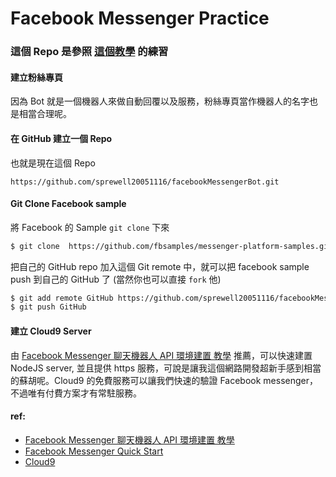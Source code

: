 # Facebook Messenger Practice
### 這個 Repo 是參照 [這個教學](http://animabeautifullife.blogspot.com/2016/06/facebook-messenger-api.html) 的練習
#### 建立粉絲專頁
因為 Bot 就是一個機器人來做自動回覆以及服務，粉絲專頁當作機器人的名字也是相當合理呢。

#### 在 GitHub 建立一個 Repo
也就是現在這個 Repo
```
https://github.com/sprewell20051116/facebookMessengerBot.git
```

#### Git Clone Facebook sample
將 Facebook 的 Sample `git clone` 下來
```sh
$ git clone  https://github.com/fbsamples/messenger-platform-samples.git
```
把自己的 GitHub repo 加入這個 Git remote 中，就可以把 facebook sample push 到自己的 GitHub 了 (當然你也可以直接 `fork` 他)
```sh
$ git add remote GitHub https://github.com/sprewell20051116/facebookMessengerBot.git
$ git push GitHub
```
#### 建立 Cloud9 Server
由 [Facebook Messenger 聊天機器人 API 環境建置 教學](http://animabeautifullife.blogspot.com/2016/06/facebook-messenger-api.html) 推薦，可以快速建置 NodeJS server, 並且提供 https 服務，可說是讓我這個網路開發超新手感到相當的蘇胡呢。Cloud9 的免費服務可以讓我們快速的驗證 Facebook messenger，不過唯有付費方案才有常駐服務。



#### ref:
- [Facebook Messenger 聊天機器人 API 環境建置 教學](http://animabeautifullife.blogspot.com/2016/06/facebook-messenger-api.html)
- [Facebook Messenger Quick Start](https://developers.facebook.com/docs/messenger-platform/getting-started/quick-start)
- [Cloud9](https://c9.io/)
